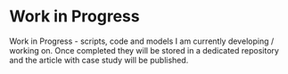 # Work in Progress
Work in Progress - scripts, code and models I am currently developing / working on. Once completed they will be stored in a dedicated repository and the article with case study will be published.
